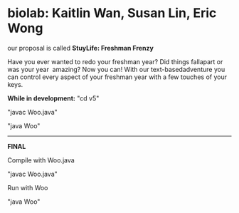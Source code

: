 # biolab: Kaitlin Wan, Susan Lin, Eric Wong

our proposal is called **StuyLife: Freshman Frenzy**

Have​ you​ ​ever​ wanted​ to​ ​redo​ ​your​ ​freshman​ ​year?​ ​Did​ ​things​ ​fall​ ​apart​ or​ ​was​ ​your​ ​year​ ​ amazing?​ ​Now you​ ​can!​ ​With​ ​our​ ​text-based​ adventure​ ​you​ ​can​ ​control​ ​every​ ​aspect​ ​of​ ​your​ freshman​ ​year with​ ​a ​few touches​ ​of​ ​your​ ​keys.

**While in development:**
"cd v5"

"javac Woo.java"

"java Woo"

------------------------------------------
**FINAL**

Compile with Woo.java

"javac Woo.java"

Run with Woo

"java Woo"
